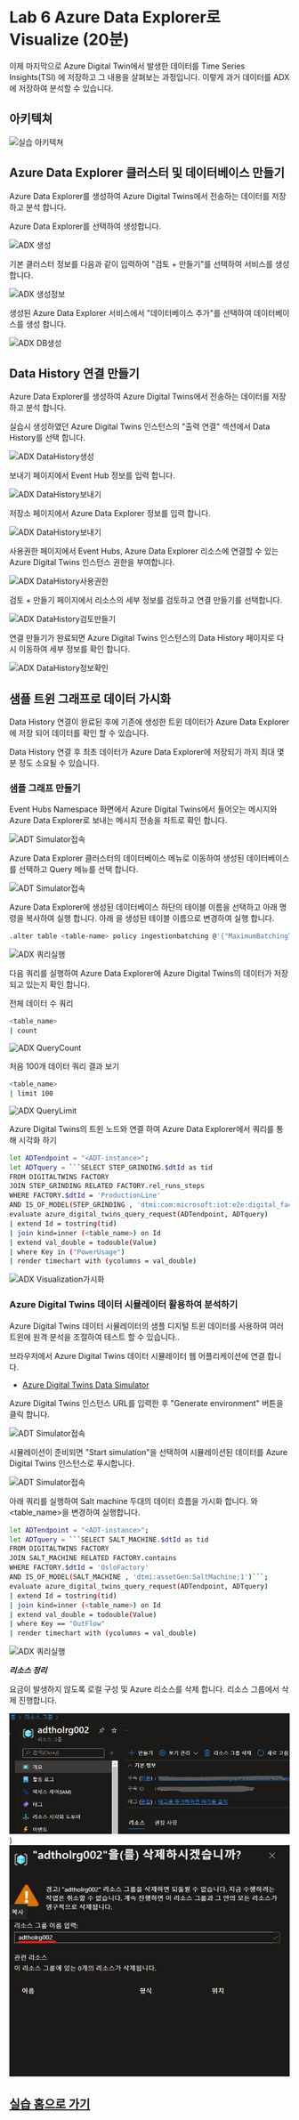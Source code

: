 # Lab 6 Azure Data Explorer로 Visualize (20분)

이제 마지막으로 Azure Digital Twin에서 발생한 데이터를 Time Series Insights(TSI) 에 저장하고 그 내용을 살펴보는 과정입니다. 이렇게 과거 데이터를 ADX에 저장하여 분석할 수 있습니다. 

## 아키텍쳐 

![실습 아키텍쳐](images/hol-architecture-6_update.png)

## Azure Data Explorer 클러스터 및 데이터베이스 만들기 

Azure Data Explorer를 생성하여 Azure Digital Twins에서 전송하는 데이터를 저장하고 분석 합니다.

Azure Data Explorer를 선택하여 생성합니다.

![ADX 생성](./images/adx_01.png)

기본 클러스터 정보를 다음과 같이 입력하여 "검토 + 만들기"를 선택하여 서비스를 생성 합니다.

![ADX 생성정보](./images/adx_03.png)

생성된 Azure Data Explorer 서비스에서 "데이터베이스 추가"를 선택하여 데이터베이스를 생성 합니다.

![ADX DB생성](./images/adx_05.png)


## Data History 연결 만들기 

Azure Data Explorer를 생성하여 Azure Digital Twins에서 전송하는 데이터를 저장하고 분석 합니다.

실습시 생성하였던 Azure Digital Twins 인스턴스의 "출력 연결" 섹션에서 Data History를 선택 합니다.

![ADX DataHistory생성](./images/adx_06.png)

보내기 페이지에서 Event Hub 정보를 입력 합니다.

![ADX DataHistory보내기](./images/adt_007.png)

저장소 페이지에서 Azure Data Explorer 정보를 입력 합니다.

![ADX DataHistory보내기](./images/adx_08.png)

사용권한 페이지에서 Event Hubs, Azure Data Explorer 리소스에 연결할 수 있는 Azure Digital Twins 인스턴스 권한을 부여합니다.

![ADX DataHistory사용권한](./images/adx_09.png)

검토 + 만들기 페이지에서 리소스의 세부 정보를 검토하고 연결 만들기를 선택합니다.

![ADX DataHistory검토만들기](./images/adx_10.png)

연결 만들기가 완료되면 Azure Digital Twins 인스턴스의 Data History 페이지로 다시 이동하여 세부 정보를 확인 합니다.

![ADX DataHistory정보확인](./images/adx_11.png)


## 샘플 트윈 그래프로 데이터 가시화 

Data History 연결이 완료된 후에 기존에 생성한 트윈 데이터가 Azure Data Explorer에 저장 되어 데이터를 확인 할 수 있습니다.

Data History 연결 후 최초 데이터가 Azure Data Explorer에 저장되기 까지 최대 몇분 정도 소요될 수 있습니다.

### 샘플 그래프 만들기

Event Hubs Namespace 화면에서 Azure Digital Twins에서 들어오는 메시지와 Azure Data Explorer로 보내는 메시지 전송을 차트로 확인 합니다.

![ADT Simulator접속](./images/adx_14.png)

Azure Data Explorer 클러스터의 데이터베이스 메뉴로 이동하여 생성된 데이터베이스를 선택하고 Query 메뉴를 선택 합니다.

![ADT Simulator접속](./images/adx_15.png)

Azure Data Explorer에 생성된 데이터베이스 하단의 테이블 이름을 선택하고 아래 명령을 복사하여 실행 합니다.
아래 <table-name>을 생성된 테이블 이름으로 변경하여 실행 합니다.
  
```bash
.alter table <table-name> policy ingestionbatching @'{"MaximumBatchingTimeSpan":"00:00:10", "MaximumNumberOfItems": 500, "MaximumRawDataSizeMB": 1024}'
 ```
![ADX 쿼리실행](./images/adx_16.png)

 다음 쿼리를 실행하여 Azure Data Explorer에 Azure Digital Twins의 데이터가 저장되고 있는지 확인 합니다.

 전체 데이터 수 쿼리
 ```bash
<table_name>
| count
 ```
 
![ADX QueryCount](./images/adx_vis_02.png)
  
 처음 100개 데이터 쿼리 결과 보기
 ```bash
<table_name>
| limit 100
 ```
![ADX QueryLimit](./images/adx_vis_03.png)
  
 Azure Digital Twins의 트윈 노드와 연결 하여 Azure Data Explorer에서 쿼리를 통해 시각화 하기
 ```bash
let ADTendpoint = "<ADT-instance>";
let ADTquery = ```SELECT STEP_GRINDING.$dtId as tid
FROM DIGITALTWINS FACTORY 
JOIN STEP_GRINDING RELATED FACTORY.rel_runs_steps 
WHERE FACTORY.$dtId = 'ProductionLine'
AND IS_OF_MODEL(STEP_GRINDING , 'dtmi:com:microsoft:iot:e2e:digital_factory:production_step_grinding;1')```;
evaluate azure_digital_twins_query_request(ADTendpoint, ADTquery)
| extend Id = tostring(tid)
| join kind=inner (<table_name>) on Id
| extend val_double = todouble(Value)
| where Key in ("PowerUsage")
| render timechart with (ycolumns = val_double)
 ```

![ADX Visualization가시화](./images/adx_vis_04.png)
  
### Azure Digital Twins 데이터 시뮬레이터 활용하여 분석하기

Azure Digital Twins 데이터 시뮬레이터의 샘플 디지털 트윈 데이터를 사용하여 여러 트윈에 원격 분석을 조절하여 테스트 할 수 있습니다..
  
브라우저에서 Azure Digital Twins 데이터 시뮬레이터 웹 어플리케이션에 연결 합니다.

* [Azure Digital Twins Data Simulator](https://explorer.digitaltwins.azure.net/tools/data-pusher?eid=adthol-km0406.api.sea.digitaltwins.azure.net&tid=72f988bf-86f1-41af-91ab-2d7cd011db47)

Azure Digital Twins 인스턴스 URL를 입력한 후 "Generate environment" 버튼을 클릭 합니다.

![ADT Simulator접속](./images/adx_12.png)

시뮬레이션이 준비되면 "Start simulation"을 선택하여 시뮬레이션된 데이터를 Azure Digital Twins 인스턴스로 푸시합니다.

![ADT Simulator접속](./images/adx_13.png)

 아래 쿼리를 실행하여 Salt machine 두대의 데이터 흐름을 가시화 합니다.
 <ADT-instance> 와 <table_name>을 변경하여 실행합니다.
 
 ```bash
let ADTendpoint = "<ADT-instance>";
let ADTquery = ```SELECT SALT_MACHINE.$dtId as tid
FROM DIGITALTWINS FACTORY 
JOIN SALT_MACHINE RELATED FACTORY.contains 
WHERE FACTORY.$dtId = 'OsloFactory'
AND IS_OF_MODEL(SALT_MACHINE , 'dtmi:assetGen:SaltMachine;1')```;
evaluate azure_digital_twins_query_request(ADTendpoint, ADTquery)
| extend Id = tostring(tid)
| join kind=inner (<table_name>) on Id
| extend val_double = todouble(Value)
| where Key == "OutFlow"
| render timechart with (ycolumns = val_double)
 ```

![ADX 쿼리실행](./images/adx_17.png)
   

***리소스 정리***

요금이 발생하지 않도록 로컬 구성 및 Azure 리소스를 삭제 합니다.
리소스 그룹에서 삭제 진행합니다.

![image](https://github.com/min-git/iot-hol/blob/master/ADT/images/resource_del_03.jpg))
![image](https://github.com/min-git/iot-hol/blob/master/ADT/images/resource_del_04.jpg)

## [실습 홈으로 가기](README.md)
